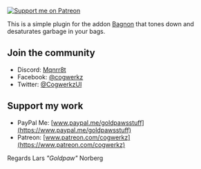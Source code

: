 [ ![Support me on Patreon](http://i.imgur.com/kVU2d3f.png) ](https://www.patreon.com/goldpawsstuff)

This is a simple plugin for the addon [Bagnon](https://mods.curse.com/addons/wow/bagnon) that tones down and desaturates garbage in your bags.

## Join the community
* Discord: [Mqnrr8t](https://discord.gg/Mqnrr8t)
* Facebook: [@cogwerkz](https://www.facebook.com/cogwerkz)
* Twitter: [@CogwerkzUI](https://twitter.com/goldpawsstuff)

## Support my work
* PayPal Me: [www.paypal.me/goldpawsstuff](https://www.paypal.me/goldpawsstuff)
* Patreon: [www.patreon.com/cogwerkz](https://www.patreon.com/cogwerkz)

Regards
Lars *"Goldpaw"* Norberg

